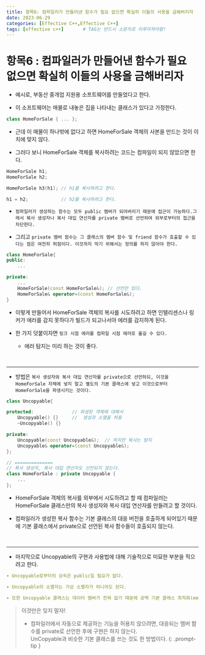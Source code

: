 ```yaml
---
title: 항목6: 컴파일러가 만들어낸 함수가 필요 없으면 확실히 이들의 사용을 금해버리자
date: 2023-06-29
categories: [Effective C++,Effective C++]
tags: [effective c++]		# TAG는 반드시 소문자로 이루어져야함!
---
```


**항목6 : 컴파일러가 만들어낸 함수가 필요 없으면 확실히 이들의 사용을 금해버리자**
===========

* 예시로, 부동산 중개업 지원용 소프트웨어를 만들었다고 한다.

* 이 소프트웨어는 매물로 내놓은 집을 나타내는 클래스가 있다고 가정한다.

```c++
class HomeForSale { ... };
```

* 근데 이 매물이 하나밖에 없다고 하면 HomeForSale 객체의 사본을 만드는 것이 이치에 맞지 않다.

* 그러다 보니 HomeForSale 객체를 복사하려는 코드는 컴파일이 되지 않았으면 한다.

```c++
HomeForSale h1;
HomeForSale h2;

HomeForSale h3(h1); // h1를 복사하려고 한다.

h1 = h2;            // h2를 복사하려고 한다.
```

* `컴파일러가 생성하는 함수는 모두 public 멤버가 되어버리기 때문에 접근이 가능하다.그래서 복사 생성자나 복사 대입 연산자를 private 멤버로 선언하여 외부로부터의 접근을 차단한다.`

* 그리고 `private 멤버 함수는 그 클래스의 멤버 함수 및 friend 함수가 호출할 수 있다는 점은 여전히 허점이다. 이것까지 막기 위해서는 정의를 하지 않아야 한다.`

```c++
class HomeForSale{
public:
    ...

private:
    ...
    HomeForSale(const HomeForSale&); // 선언만 있다.
    HomeForSale& operator=(const HomeForSale&);
}
```

* 이렇게 만들어서 HomeForSale 객체의 복사를 시도하려고 하면 인텔리센스나 링커가 에러를 감지 못하다가 빌드가 되고나서야 에러를 감지하게 된다.

* 한 가지 덧붙이자면 `링크 시점 에러를 컴파일 시점 에러로 옮길 수 있다.`

  * 에러 탐지는 미리 하는 것이 좋다.

<br>

-----


* 방법은 `복사 생성자와 복사 대입 연산자를 private으로 선언하되, 이것을 HomeForSale 자체에 넣지 말고 별도의 기본 클래스에 넣고 이것으로부터 HomeForSale을 파생시키는 것이다.`


```c++
class Uncopyable{

protected:              // 파생된 객체에 대해서
    Uncopyable() {}     //  생성과 소멸을 허용
    ~Uncopyable() {}

private:
    Uncopyable(const Uncopyable&);  // 하지만 복사는 방지
    Uncopyable& operator=(const Uncopyable&);
};

// ==============
// 복사 생성자, 복사 대입 연산자도 선언되지 않는다.
class HomeForSale : private Uncopyable {
    ...
};
```

* HomeForSale 객체의 복사를 외부에서 시도하려고 할 때 컴파일러는 HomeForSale 클래스만의 복사 생성자와 복사 대입 연산자를 만들려고 할 것이다.

* 컴파일러가 생성한 복사 함수는 기본 클래스의 대응 버전을 호출하게 되어있기 때문에 기본 클래스에서 private으로 선언된 복사 함수들이 호출되지 않는다.

<br>

-----------

* 마지막으로 Uncopyable의 구현과 사용법에 대해 기술적으로 미묘한 부분을 적으려고 한다.

```yaml
- Uncopyable로부터의 상속은 public일 필요가 없다.

- Uncopyable의 소멸자는 가상 소멸자가 아니어도 된다.

- 또한 Uncopyable 클래스는 데이터 멤버가 전혀 없기 때문에 공백 기본 클래스 최적화(empty base class optimization) 기법이 먹혀들 여지가 있지만, 이 기법을 사용하면 다중 상속으로 갈 가능성이 있다..
```

> 이것만은 잊지 말자!
> * 컴파일러에서 자동으로 제공하는 기능을 허용치 않으려면, 대응되는 멤버 함수를 private로 선언한 후에 구현은 하지 않는다.<br>
> UnCopyable과 비슷한 기본 클래스를 쓰는 것도 한 방법이다.
{: .prompt-tip }